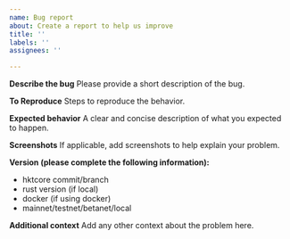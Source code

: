 ```yaml
---
name: Bug report
about: Create a report to help us improve
title: ''
labels: ''
assignees: ''

---
```


<!--
Thank you for taking the time to file an issue, we highly appreciate your contribution.

Before you go ahead, please make sure that the issue has not been reported already.
For support questions, please head over to our [Discord](http://hkt.chat/) or ask on [StackOverflow](https://stackoverflow.com/search?q=hktprotocol).
-->

**Describe the bug**
Please provide a short description of the bug.

**To Reproduce**
Steps to reproduce the behavior.

**Expected behavior**
A clear and concise description of what you expected to happen.

**Screenshots**
If applicable, add screenshots to help explain your problem.

**Version (please complete the following information):**
- hktcore commit/branch
- rust version (if local)
- docker (if using docker)
- mainnet/testnet/betanet/local

**Additional context**
Add any other context about the problem here.
